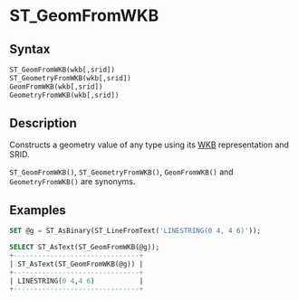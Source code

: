 # ST_GeomFromWKB

## Syntax

```sql
ST_GeomFromWKB(wkb[,srid])
ST_GeometryFromWKB(wkb[,srid])
GeomFromWKB(wkb[,srid])
GeometryFromWKB(wkb[,srid])
```

## Description

Constructs a geometry value of any type using its [WKB](/sql-statements-structure/geographic-geometric-features/wkb/well-known-binary-wkb-format/)  representation and SRID.

`ST_GeomFromWKB()`, `ST_GeometryFromWKB()`, `GeomFromWKB()` and `GeometryFromWKB()` are synonyms.

## Examples

```sql
SET @g = ST_AsBinary(ST_LineFromText('LINESTRING(0 4, 4 6)'));

SELECT ST_AsText(ST_GeomFromWKB(@g));
+-------------------------------+
| ST_AsText(ST_GeomFromWKB(@g)) |
+-------------------------------+
| LINESTRING(0 4,4 6)           |
+-------------------------------+
```